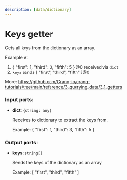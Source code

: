 ```yaml
---
description: [data/dictionary]
---
```


# Keys getter

Gets all keys from the dictionary as an array.


Example A:
1. { "first": 1, "third": 3, "fifth": 5 } @0 received via `dict`
2. `keys` sends  [ "first", "third", "fifth" ]@0

More:
https://github.com/Cranq-io/cranq-tutorials/tree/main/reference/3_querying_data/3_1_getters

### Input ports:

* __dict__: `{string: any}`

    Receives to dictionary to extract the keys from.
    
    Example:
    { "first": 1, "third": 3, "fifth": 5 } 

### Output ports:

* __keys__: `string[]`

    Sends the keys of the dictionary as an array.
    
    Example:
    [ "first", "third", "fifth" ]

